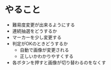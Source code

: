 # やること

* 難易度変更が出来るようにする
* 連続抽選をどうするか
* マーカーを少し変更する
* 判定がOKのときどうするか
    * 自動で画像が変更される
    * 正しいかわかりやすくする
* 各ボタンを押すと画像が切り替わるのをなくす